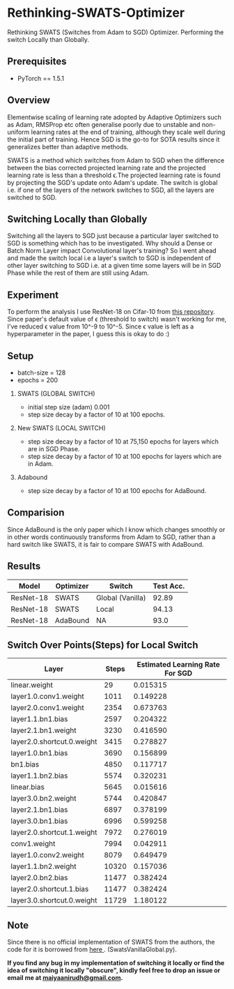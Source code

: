 # Rethinking-SWATS-Optimizer
Rethinking SWATS (Switches from Adam to SGD) Optimizer. Performing the switch Locally than Globally.

## Prerequisites

- PyTorch == 1.5.1

## Overview

Elementwise scaling of learning rate adopted by Adaptive Optimizers such as Adam, RMSProp etc often generalise poorly due to unstable and non-uniform learning rates at the end of training, although they scale well during the initial part of training. Hence SGD is the go-to for SOTA results since it generalizes better than adaptive methods.

SWATS is a method which switches from Adam to SGD when the difference between the bias corrected projected learning rate and the projected learning rate is less than a threshold ϵ.The projected learning rate is found by projecting the SGD's update onto Adam's update. The switch is global i.e. if one of the layers of the network switches to SGD, all the layers are switched to SGD. 

## Switching Locally than Globally

Switching all the layers to SGD just because a particular layer switched to SGD is something which has to be investigated. Why should a Dense or Batch Norm Layer impact Convolutional layer's training? So I went ahead and made the switch local i.e a layer's switch to SGD is independent of other layer switching to SGD i.e. at a given time some layers will be in SGD Phase while the rest of them are still using Adam.

## Experiment

To perform the analysis I use ResNet-18 on Cifar-10 from <a href = "https://github.com/kuangliu/pytorch-cifar">this repository</a>.<br>
Since paper's default value of ϵ (threshold to switch) wasn't working for me, I've reduced ϵ value from 10^-9 to 10^-5. Since ϵ value is left as a hyperparameter in the paper, I guess this is okay to do :)

## Setup

- batch-size = 128
- epochs = 200

1. SWATS (GLOBAL SWITCH)
    - initial step size (adam) 0.001
    - step size decay by a factor of 10 at 100 epochs.

2. New SWATS (LOCAL SWITCH)
    - step size decay by a factor of 10 at 75,150 epochs for layers which are in SGD Phase.
    - step size decay by a factor of 10 at 100 epochs for layers which are in Adam.

3. Adabound
    - step size decay by a factor of 10 at 100 epochs for AdaBound.

## Comparision

Since AdaBound is the only paper which I know which changes smoothly or in other words continuously transforms from Adam to SGD, rather than a hard switch like SWATS, it is fair to compare SWATS with AdaBound.

## Results

| Model   | Optimizer | Switch  | Test Acc.  |
| ------- | -------- | ------- |-----------|
| ResNet-18 | SWATS | Global (Vanilla) |  92.89 |
| ResNet-18 | SWATS | Local | 94.13 |
| ResNet-18 | AdaBound | NA | 93.0 |


## Switch Over Points(Steps) for Local Switch
| Layer | Steps | Estimated Learning Rate For SGD |
| ------- | -------- | ------- |
linear.weight | 29 | 0.015315 |
layer1.0.conv1.weight | 1011 | 0.149228 |
layer2.0.conv1.weight | 2354 | 0.673763 |
layer1.1.bn1.bias | 2597 | 0.204322 |
layer2.1.bn1.weight | 3230 | 0.416590 |
layer2.0.shortcut.0.weight | 3415 | 0.278827 |
layer1.0.bn1.bias | 3690 | 0.156899 |
bn1.bias | 4850 | 0.117717 |
layer1.1.bn2.bias |5574| 0.320231|
linear.bias |5645 | 0.015616|
layer3.0.bn2.weight |5744 | 0.420847|
layer2.1.bn1.bias |6897 | 0.378199|
layer3.0.bn1.bias |6996 | 0.599258|
layer2.0.shortcut.1.weight |7972| 0.276019|
conv1.weight| 7994 |0.042911|
layer1.0.conv2.weight| 8079| 0.649479|
layer1.1.bn2.weight| 10320 |0.157036|
layer2.0.bn2.bias| 11477 | 0.382424|
layer2.0.shortcut.1.bias |11477 |0.382424|
layer3.0.shortcut.0.weight |11729 |1.180122|

## Note
Since there is no official implementation of SWATS from the authors, the code for it is borrowed from <a href = 'https://github.com/Mrpatekful/swats'> here </a>. (SwatsVanillaGlobal.py).

<b>If you find any bug in my implementation of switching it locally or find the idea of switching it locally "obscure", kindly feel free to drop an issue or email me at maiyaanirudh@gmail.com.</b>
